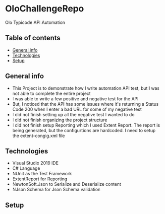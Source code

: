 # OloChallengeRepo
Olo Typicode API Automation

## Table of contents
* [General info](#general-info)
* [Technologies](#technologies)
* [Setup](#setup)

## General info
- This Project is to demonstrate how I write automation API test, but I was not able to complete the entire project 
- I was able to write a few positive and negative test for the API
- But, I noticed that the API has some issues where it's returning a Status Code 200 when I enter a bad URL for some of my negative test
- I did not finish setting up all the negative test I wanted to do
- I did not finish organizing the project structure
- I did not finish setup Reporting which I used Extent Report. The report is being generated, but the configurtions are hardcoded. I need to setup the extent-congig.xml file
	
## Technologies
- Visual Studio 2019 IDE
- C# Language
- NUnit as the Test Framework
- ExtentReport for Reporting
- NewtonSoft.Json to Serialize and Deserialize content
- NJson Schema for Json Schema validation

	
## Setup
